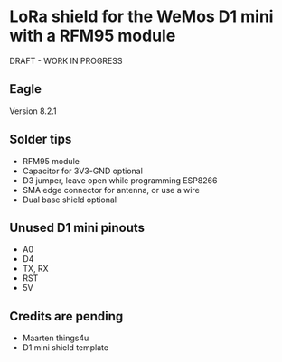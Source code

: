 # LoRa shield for the WeMos D1 mini with a RFM95 module

DRAFT - WORK IN PROGRESS

## Eagle 

Version 8.2.1

## Solder tips

 * RFM95 module
 * Capacitor for 3V3-GND optional
 * D3 jumper, leave open while programming ESP8266
 * SMA edge connector for antenna, or use a wire
 * Dual base shield optional
 
## Unused D1 mini pinouts

 * A0
 * D4
 * TX, RX
 * RST
 * 5V
 
 ## Credits are pending

 * Maarten things4u
 * D1 mini shield template
 
